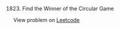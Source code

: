 1823. Find the Winner of the Circular Game

View problem on [Leetcode](https://leetcode.com/problems/find-the-winner-of-the-circular-game/)